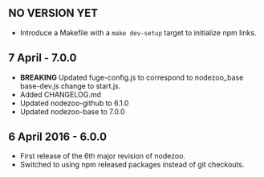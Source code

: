 ## NO VERSION YET
* Introduce a Makefile with a `make dev-setup` target to initialize npm links.

## 7 April - 7.0.0
* **BREAKING** Updated fuge-config.js to correspond to nodezoo_base base-dev.js change to start.js.
* Added CHANGELOG.md
* Updated nodezoo-github to 6.1.0
* Updated nodezoo-base to 7.0.0

## 6 April 2016 - 6.0.0
* First release of the 6th major revision of nodezoo.
* Switched to using npm released packages instead of git checkouts.

